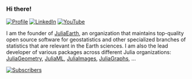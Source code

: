 ### Hi there!

[![Profile](https://img.shields.io/badge/Website-purple.svg?style=for-the-badge&logo=google-chrome&logoColor=white)](https://juliohm.github.io)
[![LinkedIn](https://img.shields.io/badge/LinkedIn-blue.svg?style=for-the-badge&logo=linkedin)](https://www.linkedin.com/in/j%C3%BAlio-hoffimann-834936116)
[![YouTube](https://img.shields.io/badge/YouTube-red.svg?style=for-the-badge&logo=youtube)](https://www.youtube.com/channel/UCiOnsyYAZM-voi5diu8lN9w)

I am the founder of [JuliaEarth](https://github.com/JuliaEarth), an organization that maintains top-quality
open source software for geostatistics and other specialized branches of statistics that are relevant in the
Earth sciences. I am also the lead developer of various packages across different Julia organizations:
[JuliaGeometry](https://github.com/JuliaGeometry), [JuliaML](https://github.com/JuliaML),
[JuliaImages](https://github.com/JuliaImages), [JuliaGraphs](https://github.com/JuliaGraphs), ...

[![Subscribers](https://img.shields.io/youtube/channel/subscribers/UCiOnsyYAZM-voi5diu8lN9w?style=social)](https://www.youtube.com/channel/UCiOnsyYAZM-voi5diu8lN9w)
